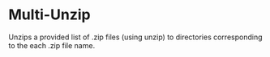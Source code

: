 # Multi-Unzip
Unzips a provided list of .zip files (using unzip) to directories corresponding to the each .zip file name.
